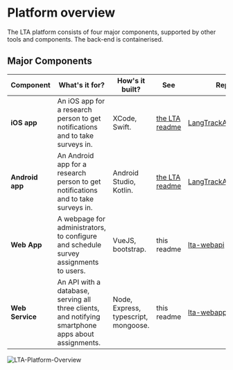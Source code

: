 
# Platform overview
The LTA platform consists of four major components, supported by other tools and components. The back-end is containerised.

## Major Components


| Component            | What's it for?                                                                       | How's it built?                                  | See            | Repo
|-------------|--------------------------------------------------------------------------------------|--------------------------------------------------|----------------|------|
| **iOS app**     | An iOS app for a research person to get notifications and to take surveys in.                                | XCode, Swift.                      | [the LTA readme](https://github.com/HumlabLu/HumlabLu#readme) | [LangTrackAppIphone](https://github.com/HumlabLu/LangTrackAppIphone) |
| **Android app** | An Android app for a research person to get notifications and to take surveys in.                            | Android Studio, Kotlin.   | [the LTA readme](https://github.com/HumlabLu/HumlabLu#readme) | [LangTrackAppAndroid](https://github.com/HumlabLu/LangTrackAppAndroid) |
| **Web App**     | A webpage for administrators, to configure and schedule survey assignments to users. | VueJS, bootstrap.                                | this readme    | [lta-webapi](https://github.com/HumlabLu/lta-webapi) |
| **Web Service** | An API with a database, serving all three clients, and notifying smartphone apps about assignments.                                    | Node, Express, typescript, mongoose. | this readme    | [lta-webapp](https://github.com/HumlabLu/lta-webapp) |
 
![LTA-Platform-Overview](https://i.imgur.com/m31ut8t.jpeg)
